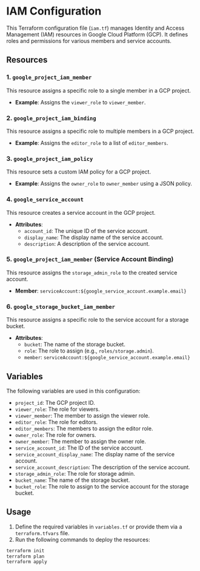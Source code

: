 # IAM Configuration

This Terraform configuration file (`iam.tf`) manages Identity and Access Management (IAM) resources in Google Cloud Platform (GCP). It defines roles and permissions for various members and service accounts.

## Resources

### 1. `google_project_iam_member`
This resource assigns a specific role to a single member in a GCP project.

- **Example**: Assigns the `viewer_role` to `viewer_member`.

### 2. `google_project_iam_binding`
This resource assigns a specific role to multiple members in a GCP project.

- **Example**: Assigns the `editor_role` to a list of `editor_members`.

### 3. `google_project_iam_policy`
This resource sets a custom IAM policy for a GCP project.

- **Example**: Assigns the `owner_role` to `owner_member` using a JSON policy.

### 4. `google_service_account`
This resource creates a service account in the GCP project.

- **Attributes**:
  - `account_id`: The unique ID of the service account.
  - `display_name`: The display name of the service account.
  - `description`: A description of the service account.

### 5. `google_project_iam_member` (Service Account Binding)
This resource assigns the `storage_admin_role` to the created service account.

- **Member**: `serviceAccount:${google_service_account.example.email}`

### 6. `google_storage_bucket_iam_member`
This resource assigns a specific role to the service account for a storage bucket.

- **Attributes**:
  - `bucket`: The name of the storage bucket.
  - `role`: The role to assign (e.g., `roles/storage.admin`).
  - `member`: `serviceAccount:${google_service_account.example.email}`

## Variables

The following variables are used in this configuration:

- `project_id`: The GCP project ID.
- `viewer_role`: The role for viewers.
- `viewer_member`: The member to assign the viewer role.
- `editor_role`: The role for editors.
- `editor_members`: The members to assign the editor role.
- `owner_role`: The role for owners.
- `owner_member`: The member to assign the owner role.
- `service_account_id`: The ID of the service account.
- `service_account_display_name`: The display name of the service account.
- `service_account_description`: The description of the service account.
- `storage_admin_role`: The role for storage admin.
- `bucket_name`: The name of the storage bucket.
- `bucket_role`: The role to assign to the service account for the storage bucket.

## Usage

1. Define the required variables in `variables.tf` or provide them via a `terraform.tfvars` file.
2. Run the following commands to deploy the resources:

```bash
terraform init
terraform plan
terraform apply